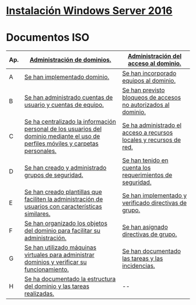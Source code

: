 # [Instalación Windows Server 2016](https://github.com/acruma/documents/blob/master/install.md)



# Documentos ISO

Ap.|[Administración de dominios.]()|[Administración del acceso al dominio.]()
|--|--|--|
|A|[Se han implementado dominio.](https://github.com/acruma/documents/blob/master/admin_dom/a.md)|[Se han incorporado equipos al dominio.]()
|B|[Se han administrado cuentas de usuario y cuentas de equipo.](https://github.com/acruma/documents/blob/master/admin_dom/b.md)|[Se han previsto bloqueos de accesos no autorizados al dominio.]()
|C|[Se ha centralizado la información personal de los usuarios del dominio mediante el uso de perfiles móviles y carpetas personales.](https://github.com/acruma/documents/blob/master/admin_dom/c.md)|[Se ha administrado el acceso a recursos locales y recursos de red.]()
|D|[Se han creado y administrado grupos de seguridad.](https://github.com/acruma/documents/blob/master/admin_dom/d.md)|[Se han tenido en cuenta los requerimientos de seguridad.]()
|E|[Se han creado plantillas que faciliten la administración de usuarios con características similares.](https://github.com/acruma/documents/blob/master/admin_dom/e.md)|[Se han implementado y verificado directivas de grupo.]()
|F|[Se han organizado los objetos del dominio para facilitar su administración.](https://github.com/acruma/documents/blob/master/admin_dom/f.md)|[Se han asignado directivas de grupo.]()
|G|[Se han utilizado máquinas virtuales para administrar dominios y verificar su funcionamiento.](https://github.com/acruma/documents/blob/master/admin_dom/g.md)|[Se han documentado las tareas y las incidencias.]()
|H|[Se ha documentado la estructura del dominio y las tareas realizadas.](https://github.com/acruma/documents/blob/master/admin_dom/h.md)|--|
